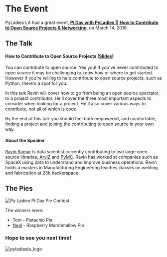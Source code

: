 # The Event
PyLadies LA had a great event, **[Pi Day with PyLadies || How to Contribute to Open Source Projects & Networking](https://www.meetup.com/Pyladies-LA/events/258071911/)**, on March 14, 2019. 


## The Talk

#### How to Contribute to Open Source Projects (**[Slides](https://docs.google.com/presentation/d/1cO37ri_S3P1ZQg_cPYIg8WMlNpVP8S7PJCstIPQh_1I/)**)

You can contribute to open source. Yes you! If you've never contributed to open source it may be challenging to know how or where to get started. However if you're willing to help contribute to open source projects, such as Python, there's a spot for you.

In this talk Ravin will cover how to go from being an open source spectator, to a project contributor. He'll cover the three most important aspects to consider when looking for a project. He'll also cover various ways to contribute, not all of which is code.

By the end of this talk you should feel both empowered, and comfortable, finding a project and joining the contributing to open source in your own way.

#### About the Speaker
[Ravin Kumar](https://github.com/canyon289) is data scientist currently contributing to two large open source libraries, [ArviZ](https://arviz-devs.github.io/arviz/) and [PyMC](https://github.com/pymc-devs/pymc). Ravin has worked at companies such as SpaceX using data to understand and improve business operations. Ravin holds a masters in Manufacturing Engineering teaches classes on welding and fabrication at 23b hackerspace.

## The Pies

![Py Ladies Pi Day Pie Contest](https://pbs.twimg.com/media/D1rGxlFU8AATQ2t?format=jpg&name=small)

The winners were:

  * Tom - Pistachio Pie
  * [Neal](https://github.com/nfultz) - Raspberry Marshmallow Pie

### Hope to see you next time!

![pyladiesla_logo](https://user-images.githubusercontent.com/32135867/48275251-ea2d4f80-e3f9-11e8-8383-59840c6727c9.jpeg)
